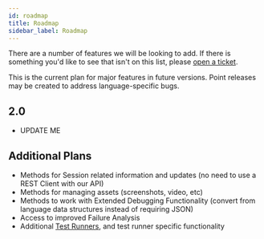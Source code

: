 ```yaml
---
id: roadmap
title: Roadmap
sidebar_label: Roadmap
---
```


There are a number of features we will be looking to add. 
If there is something you'd like to see that isn't on this list, please 
[open a ticket](https://github.com/saucelabs/sauce_bindings/issues/new).

This is the current plan for major features in future versions. Point releases may be created
to address language-specific bugs.

## 2.0
* UPDATE ME

## Additional Plans
* Methods for Session related information and updates (no need to use a REST Client with our API)
* Methods for managing assets (screenshots, video, etc)
* Methods to work with Extended Debugging Functionality (convert from language data structures instead of requiring JSON)
* Access to improved Failure Analysis
* Additional [Test Runners](TEST_RUNNERS.md), and test runner specific functionality
